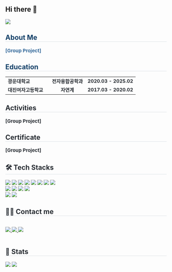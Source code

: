## Hi there 👋


<div align= "left">
    <img src="https://capsule-render.vercel.app/api?type=waving&color=0:47d1ff,100:f37ce9&height=180&text=Eunji's%20Portfolio&animation=fadeIn&fontColor=656161&fontSize=70" />
    </div>
    <div align= "left"> 
    <h2 style="border-bottom: 1px solid #d8dee4; color: #113F67;"> About Me </h2>  
    <div style="font-weight: 700; font-size: 15px; text-align: left; color: #34699A;"> [Group Project] </div> 
    </div>
    <div align= "left">
    <h2 style="border-bottom: 1px solid #d8dee4; color: #113F67;"> Education </h2>  
    <table style="border-collapse:collapse; font-weight:700; font-size:15px; color:#282d33;">
    <tr>
        <td style="padding-right:20px;"> 광운대학교 </td> 
        <td align= "center"> 전자융합공학과 </td>
        <td>2020.03 - 2025.02</td>
    </tr>
    <tr>
        <td style="padding-right:20px;"> 대진여자고등학교</td>
        <td align= "center"> 자연계 </td>
        <td>2017.03 - 2020.02</td>
    </tr>
    </table>
    </div>
    <div align= "left">
    <h2 style="border-bottom: 1px solid #d8dee4; color: #282d33;"> Activities </h2>  
    <div style="font-weight: 700; font-size: 15px; text-align: left; color: #282d33;"> [Group Project] </div> 
    </div>
    <div align= "left">
    <h2 style="border-bottom: 1px solid #d8dee4; color: #282d33;"> Certificate </h2>  
    <div style="font-weight: 700; font-size: 15px; text-align: left; color: #282d33;"> [Group Project] </div> 
    </div>
    <div align= "left">
    <h2 style="border-bottom: 1px solid #d8dee4; color: #282d33;"> 🛠️ Tech Stacks </h2>  
    <!--
    <div style="font-weight: 700; font-size: 15px; text-align: left; color: #58A0C8;"> ✅ Tool </div> 
    -->
    <div style="margin: 0 auto; text-align: left;" align= "left"> 
        <img src="https://img.shields.io/badge/VCS-563586?style=flat">
        <img src="https://img.shields.io/badge/Verdi-563586?style=flat">
        <img src="https://img.shields.io/badge/Vivado-32CD32?style=flat">
        <img src="https://img.shields.io/badge/ADS-E90029?style=flat">
        <img src="https://img.shields.io/badge/CST-009DE1?style=flat">
        <img src="https://img.shields.io/badge/Custom Compiler-563586?style=flat">
        <img src="https://img.shields.io/badge/Virtuoso-E0E0E0?style=flat">
        <img src="https://img.shields.io/badge/Github-181717?style=flat&logo=Github&logoColor=white">
        </div></div>
     <!--
    <div style="font-weight: 700; font-size: 15px; text-align: left; color: #58A0C8;"> ✅ Languages </div> 
    -->
    <div style="margin: 0 auto; text-align: left;" align= "left"> <img src="https://img.shields.io/badge/C-A8B9CC?style=flat&logo=C&logoColor=white">
          <img src="https://img.shields.io/badge/Matlab-0076a8?style=flat&logo=Matlab&logoColor=white">
          <img src="https://img.shields.io/badge/Verilog-181717?style=flat">
          <img src="https://img.shields.io/badge/Systemverilog-181717?style=flat">
          </div>
    </div>
     <!--
    <div style="font-weight: 700; font-size: 15px; text-align: left; color: #58A0C8;"> ✅ Operating Systems </div> 
    -->
    <div style="margin: 0 auto; text-align: left;" align= "left"> 
          <img src="https://img.shields.io/badge/Linux-FCC624?style=flat&logo=Linux&logoColor=white">
          <img src="https://img.shields.io/badge/Windows-563586?style=flat">
          </div>
    <div align= "left">
    <h2 style="border-bottom: 1px solid #d8dee4; color: #282d33;"> 🧑‍💻 Contact me </h2> <br> 
    <div align= "left"> <a href=jj.s001> <img src="https://img.shields.io/badge/Instagram-E4405F?style=flat&logo=Instagram&logoColor=white&link=jj.s001"> </a>
         <a href=mailto:~@gmail.com> <img src="https://img.shields.io/badge/Gmail-EA4335?style=flat&logo=Gmail&logoColor=white&link=mailto:~@gmail.com"> </a>
         <a href=~....> <img src="https://img.shields.io/badge/Notion-000000?style=flat&logo=Notion&logoColor=white&link=~...."> </a>
          </div>  <br> 
    <div align= "left">  </div> 
    </div>
    <div align= "left"> 
    <h2 style="border-bottom: 1px solid #d8dee4; color: #282d33;"> 🏅 Stats </h2> <div align= "left"> <img src="https://github-readme-stats.vercel.app/api?username=2735C&custom_title=2735C's Github Stat&bg_color=180,000000,&title_color=000000&text_color=000000"
        /> <img src="https://github-readme-stats.vercel.app/api/top-langs/?username=2735C&layout=compact&bg_color=180,000000,&title_color=000000&text_color=000000"
          /> </div> 
    </div>



<!--
**2735C/2735C** is a ✨ _special_ ✨ repository because its `README.md` (this file) appears on your GitHub profile.

Here are some ideas to get you started:

- 🔭 I’m currently working on ...
- 🌱 I’m currently learning ...
- 👯 I’m looking to collaborate on ...
- 🤔 I’m looking for help with ...
- 💬 Ask me about ...
- 📫 How to reach me: ...
- 😄 Pronouns: ...
- ⚡ Fun fact: ...
-->
